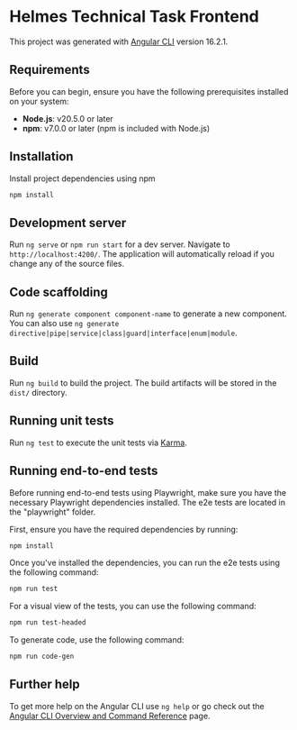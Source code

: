# Helmes Technical Task Frontend

This project was generated with [Angular CLI](https://github.com/angular/angular-cli) version 16.2.1.

## Requirements
Before you can begin, ensure you have the following prerequisites installed on your system:

- **Node.js**: v20.5.0 or later
- **npm**: v7.0.0 or later (npm is included with Node.js)

## Installation
Install project dependencies using npm

```bash
npm install
```

## Development server

Run `ng serve` or `npm run start` for a dev server. Navigate to `http://localhost:4200/`. The application will automatically reload if you change any of the source files.

## Code scaffolding

Run `ng generate component component-name` to generate a new component. You can also use `ng generate directive|pipe|service|class|guard|interface|enum|module`.

## Build

Run `ng build` to build the project. The build artifacts will be stored in the `dist/` directory.

## Running unit tests

Run `ng test` to execute the unit tests via [Karma](https://karma-runner.github.io).

## Running end-to-end tests

Before running end-to-end tests using Playwright, make sure you have the necessary Playwright dependencies installed. The e2e tests are located in the "playwright" folder.

First, ensure you have the required dependencies by running:

```bash
npm install
```

Once you've installed the dependencies, you can run the e2e tests using the following command:

```bash
npm run test
```

For a visual view of the tests, you can use the following command:

```bash
npm run test-headed
```

To generate code, use the following command:

```bash
npm run code-gen
```


## Further help

To get more help on the Angular CLI use `ng help` or go check out the [Angular CLI Overview and Command Reference](https://angular.io/cli) page.
